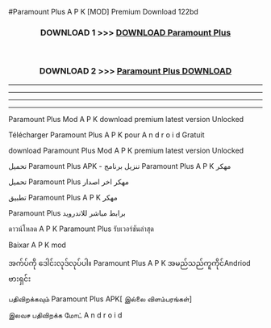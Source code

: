 #Paramount Plus  A P K [MOD] Premium Download 122bd



<div align="center">

<h3>DOWNLOAD 1 >>> <a href="https://teeasianyam.web.app?sq=Paramount Plus ">DOWNLOAD Paramount Plus  </a></h3><br>

<h3>DOWNLOAD 2 >>> <a href="https://teeasianyam.web.app?sq=Paramount Plus  ">Paramount Plus   DOWNLOAD </a></h3>

</div>


----------------------------------------------------------

----------------------------------------------------------

----------------------------------------------------------

----------------------------------------------------------


Paramount Plus   Mod A P K download premium latest version Unlocked

Télécharger Paramount Plus   A P K pour A n d r o i d Gratuit

download Paramount Plus   Mod A P K premium latest version Unlocked

تحميل Paramount Plus   APK - تنزيل برنامج Paramount Plus   A P K مهكر

تحميل Paramount Plus   مهكر اخر اصدار

تطبيق Paramount Plus   A P K مهكر

Paramount Plus   برابط مباشر للاندرويد

ดาวน์โหลด A P K Paramount Plus   รับเวอร์ชันล่าสุด

Baixar A P K mod

အက်ပ်ကို ဒေါင်းလုဒ်လုပ်ပါ။ Paramount Plus   A P K အမည်သည်ကူကိုင်Andriod ဗားရှင်း

பதிவிறக்கவும் Paramount Plus   APK[ இல்லை விளம்பரங்கள்] 
 
இலவச பதிவிறக்க மோட் A n d r o i d




